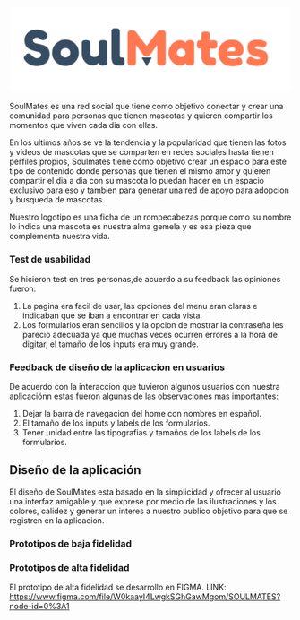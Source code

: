 
<p align="center">
  <img src="https://github.com/lalopez13/BOG001-social-network/blob/Pruebafirebase/src/img/logo-BluePink.png" width="500" title="logo">
</p>

SoulMates es una red social que tiene como objetivo conectar y crear una comunidad para personas que tienen mascotas y quieren compartir los momentos que viven cada dia con ellas.

En los ultimos años se ve la tendencia y la popularidad que tienen las fotos y videos de mascotas que se comparten en redes sociales hasta tienen perfiles propios, Soulmates tiene como objetivo crear un espacio  para este tipo de contenido donde personas que tienen el mismo amor y quieren compartir el dia a dia con su mascota lo puedan hacer en un espacio exclusivo para eso y tambien para generar una red de apoyo para adopcion y busqueda de mascotas.

Nuestro logotipo es una ficha de un rompecabezas porque como su nombre lo indica una mascota es nuestra alma gemela y es esa pieza que complementa nuestra vida.

### Test de usabilidad 
Se hicieron test en tres personas,de acuerdo a su feedback las opiniones fueron:
1. La pagina era facil de usar, las opciones del menu eran claras e indicaban que se iban a encontrar en cada vista.
2. Los formularios eran sencillos y la opcion de mostrar la contraseña les parecio adecuada ya que muchas veces ocurren errores a la hora de digitar, el tamaño de los inputs era muy grande.

### Feedback de diseño de la aplicacion en usuarios

De acuerdo con la interaccion que tuvieron algunos usuarios con nuestra aplicaciónn estas fueron algunas de las observaciones mas importantes:

1. Dejar la barra de navegacion del home con nombres en español.
2. El tamaño de los inputs y labels de los formularios.
3. Tener unidad entre las tipografias y tamaños de los labels de los formularios.


## Diseño de la aplicación
El diseño de SoulMates esta basado en la simplicidad y ofrecer al usuario una interfaz amigable y que exprese por medio de las ilustraciones y los colores, calidez y generar un interes a nuestro publico objetivo para que se registren en la aplicacion.

### Prototipos de baja fidelidad




### Prototipos de alta fidelidad
El prototipo de alta fidelidad se desarrollo en FIGMA.
LINK: <a>https://www.figma.com/file/W0kaayI4LwgkSGhGawMgom/SOULMATES?node-id=0%3A1</a>